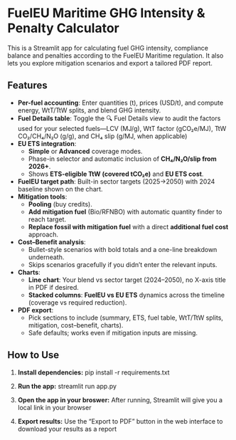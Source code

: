 # FuelEU Maritime GHG Intensity & Penalty Calculator

This is a Streamlit app for calculating fuel GHG intensity, compliance balance and penalties according to the FuelEU Maritime regulation. It also lets you explore mitigation scenarios and export a tailored PDF report.

## Features

- **Per-fuel accounting**: Enter quantities (t), prices (USD/t), and compute energy, WtT/TtW splits, and blend GHG intensity.
- **Fuel Details table**: Toggle the 🔍 Fuel Details view to audit the factors used for your selected fuels—LCV (MJ/g), WtT factor (gCO₂e/MJ), TtW CO₂/CH₄/N₂O (g/g), and CH₄ slip (g/MJ, when applicable)
- **EU ETS integration**:
  - **Simple** or **Advanced** coverage modes.
  - Phase-in selector and automatic inclusion of **CH₄/N₂O/slip from 2026+**.
  - Shows **ETS-eligible TtW (covered tCO₂e)** and **EU ETS cost**.
- **FuelEU target path**: Built-in sector targets (2025→2050) with 2024 baseline shown on the chart.
- **Mitigation tools**:
  - **Pooling** (buy credits).
  - **Add mitigation fuel** (Bio/RFNBO) with automatic quantity finder to reach target.
  - **Replace fossil with mitigation fuel** with a direct **additional fuel cost** approach.
- **Cost–Benefit analysis**:
  - Bullet-style scenarios with bold totals and a one-line breakdown underneath.
  - Skips scenarios gracefully if you didn’t enter the relevant inputs.
- **Charts**:
  - **Line chart**: Your blend vs sector target (2024–2050), no X-axis title in PDF if desired.
  - **Stacked columns**: **FuelEU vs EU ETS** dynamics across the timeline (coverage vs required reduction).
- **PDF export**:
  - Pick sections to include (summary, ETS, fuel table, WtT/TtW splits, mitigation, cost–benefit, charts).
  - Safe defaults; works even if mitigation inputs are missing.

## How to Use

1. **Install dependencies:**
pip install -r requirements.txt

2. **Run the app:**
streamlit run app.py

3. **Open the app in your broswer:**
After running, Streamlit will give you a local link in your browser

4. **Export results:**
Use the “Export to PDF” button in the web interface to download your results as a report
